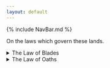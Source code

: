 ```yaml
---
layout: default
---
```


{% include NavBar.md %}

On the laws which govern these lands.

<Details>
  <Summary>The Law of Blades</Summary>
To wield named steel is reserved for those of noble birth. Common soldiers, hedge knights, and the bastard children of nobles must wield unnamed steel or suffer dishonour to their clan, and punishments up to and including death.
</Details>

<Details>
  <Summary>The Law of Oaths</Summary>
  To swear an oath is a sacred act of honour. Any true oath bloodsworn to another must be held or else the swearer be cast out from hall and made outlaw.
</Details>

